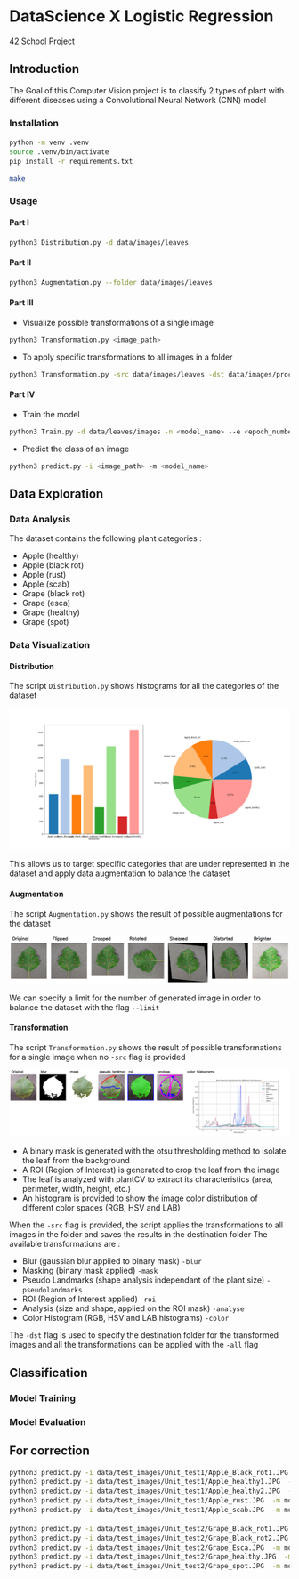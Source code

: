 # DataScience X Logistic Regression

42 School Project


## Introduction

The Goal of this Computer Vision project is to classify 2 types of plant with different diseases using a Convolutional Neural Network (CNN) model


### Installation

```bash
python -m venv .venv
source .venv/bin/activate
pip install -r requirements.txt
```

```bash
make
```

### Usage

#### Part I

```bash
python3 Distribution.py -d data/images/leaves
```

#### Part II

```bash
python3 Augmentation.py --folder data/images/leaves
```

#### Part III

- Visualize possible transformations of a single image
```bash
python3 Transformation.py <image_path>
```

- To apply specific transformations to all images in a folder
```bash
python3 Transformation.py -src data/images/leaves -dst data/images/processed -mask -analyse
```

#### Part IV

- Train the model
```bash
python3 Train.py -d data/leaves/images -n <model_name> --e <epoch_number> --b <batch_size>
```

- Predict the class of an image
```bash
python3 predict.py -i <image_path> -m <model_name>
```

## Data Exploration

### Data Analysis

The dataset contains the following plant categories :
- Apple (healthy)
- Apple (black rot)
- Apple (rust)
- Apple (scab)
- Grape (black rot)
- Grape (esca)
- Grape (healthy)
- Grape (spot)


### Data Visualization

#### Distribution

The script `Distribution.py` shows histograms for all the categories of the dataset

![](docs/distribution.png)

This allows us to target specific categories that are under represented in the dataset and apply data augmentation to balance the dataset

#### Augmentation

The script `Augmentation.py` shows the result of possible augmentations for the dataset

![](docs/augmentation.png)

We can specify a limit for the number of generated image in order to balance the dataset with the flag `--limit`

#### Transformation

The script `Transformation.py` shows the result of possible transformations for a single image when no `-src` flag is provided

![](docs/transformation.png)

- A binary mask is generated with the otsu thresholding method to isolate the leaf from the background
- A ROI (Region of Interest) is generated to crop the leaf from the image
- The leaf is analyzed with plantCV to extract its characteristics (area, perimeter, width, height, etc.)
- An histogram is provided to show the image color distribution of different color spaces (RGB, HSV and LAB)

When the `-src` flag is provided, the script applies the transformations to all images in the folder and saves the results in the destination folder
The available transformations are :
- Blur (gaussian blur applied to binary mask) `-blur`
- Masking (binary mask applied) `-mask`
- Pseudo Landmarks (shape analysis independant of the plant size) `-pseudolandmarks`
- ROI (Region of Interest applied) `-roi`
- Analysis (size and shape, applied on the ROI mask) `-analyse`
- Color Histogram (RGB, HSV and LAB histograms) `-color`

The `-dst` flag is used to specify the destination folder for the transformed images and all the transformations can be applied with the `-all` flag


## Classification

### Model Training




### Model Evaluation



## For correction 

```bash
python3 predict.py -i data/test_images/Unit_test1/Apple_Black_rot1.JPG  -m models/vic_E3-B8-A1300T.keras
python3 predict.py -i data/test_images/Unit_test1/Apple_healthy1.JPG  -m models/vic_E3-B8-A1300T.keras
python3 predict.py -i data/test_images/Unit_test1/Apple_healthy2.JPG  -m models/vic_E3-B8-A1300T.keras
python3 predict.py -i data/test_images/Unit_test1/Apple_rust.JPG  -m models/vic_E3-B8-A1300T.keras      
python3 predict.py -i data/test_images/Unit_test1/Apple_scab.JPG  -m models/vic_E3-B8-A1300T.keras      

python3 predict.py -i data/test_images/Unit_test2/Grape_Black_rot1.JPG  -m models/vic_E3-B8-A1300T.keras
python3 predict.py -i data/test_images/Unit_test2/Grape_Black_rot2.JPG  -m models/vic_E3-B8-A1300T.keras
python3 predict.py -i data/test_images/Unit_test2/Grape_Esca.JPG  -m models/vic_E3-B8-A1300T.keras   
python3 predict.py -i data/test_images/Unit_test2/Grape_healthy.JPG  -m models/vic_E3-B8-A1300T.keras
python3 predict.py -i data/test_images/Unit_test2/Grape_spot.JPG  -m models/vic_E3-B8-A1300T.keras
```
